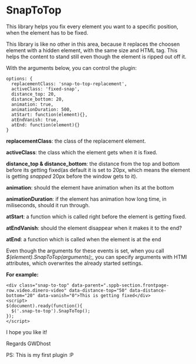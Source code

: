 # SnapToTop
This library helps you fix every element you want to a specific position, when the element has to be fixed.

This library is like no other in this area, because it replaces the choosen element with a hidden element, with the same size and HTML tag. This helps the content to stand still even though the element is ripped out off it.

With the arguments below, you can control the plugin:
```
options: {
  replacementClass: 'snap-to-top-replacement',
  activeClass: 'fixed-snap',
  distance_top: 20,
  distance_bottom: 20,
  animation: true,
  animationDuration: 500,
  atStart: function(element){},
  atEndVanish: true,
  atEnd: function(element){}
}
```
**replacementClass**: the class of the replacement element.

**activeClass**: the class which the element gets when it is fixed.

**distance_top & distance_bottom**: the distance from the top and bottom before its getting fixed(as default it is set to 20px, which means the element is getting *snapped* 20px before the window gets to it).

**animation**: should the element have animation when its at the bottom

**animationDuration**: if the element has animation how long time, in miliseconds, should it run through.

**atStart**: a function which is called right before the element is getting fixed.

**atEndVanish**: should the element disappear when it makes it to the end?

**atEnd**: a function which is called when the element is at the end

Even though the arguments for these events is set, when you call *$(element).SnapToTop(arguments);*, you can specify arguments with HTMl attributes, which overwrites the already started settings.

**For example:**

```
<div class="snap-to-top" data-parent=".sppb-section.frontpage-row.video.dinero-video" data-distance-top="50" data-distance-bottom="20" data-vanish="0">This is getting fixed</div>
<script>
$(document).ready(function(){
  $('.snap-to-top').SnapToTop();
});
</script>
```

I hope you like it!

Regards GWDhost

PS: This is my first plugin :P
